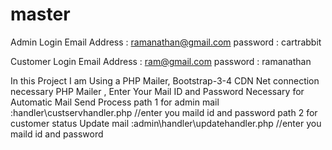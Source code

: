 # master

Admin Login
Email Address : ramanathan@gmail.com
password : cartrabbit

Customer Login 
Email Address : ram@gmail.com
password : ramanathan

In this Project I am Using a PHP Mailer, Bootstrap-3-4 CDN Net connection necessary 
PHP Mailer , 
Enter Your Mail ID and Password Necessary for Automatic Mail Send Process
path 1 for admin mail :handler\custservhandler.php //enter you maild id and password
path 2 for customer status Update mail :admin\handler\updatehandler.php //enter you maild id and password